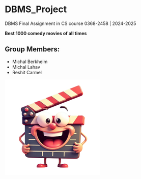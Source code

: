 # DBMS_Project
DBMS Final Assignment in CS course 0368-2458 | 2024-2025

**Best 1000 comedy movies of all times**

## Group Members:
  * Michal Berkheim
  * Michal Lahav
  * Reshit Carmel


<img src="/logo.png" width="300"/>

